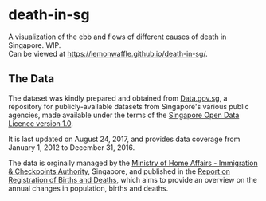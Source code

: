 # death-in-sg

A visualization of the ebb and flows of different causes of death in Singapore. WIP.  
Can be viewed at https://lemonwaffle.github.io/death-in-sg/.

## The Data
The dataset was kindly prepared and obtained from [Data.gov.sg](https://data.gov.sg/dataset/death-by-cause-and-age-group?view_id=5b598623-23fc-4e18-aa2f-54e117f22d4a&resource_id=04787aed-3c46-4854-839f-6c0755a2ffdc), a repository for publicly-available datasets from Singapore's various public agencies, made available under the terms of the [Singapore Open Data Licence version 1.0](https://data.gov.sg/open-data-licence).

It is last updated on August 24, 2017, and provides data coverage from January 1, 2012 to December 31, 2016.

The data is orginally managed by the [Ministry of Home Affairs - Immigration & Checkpoints Authority](https://www.ica.gov.sg/), Singapore, and published in the [Report on Registration of Births and Deaths](https://www.ica.gov.sg/stats), which aims to provide an overview on the annual changes in population, births and deaths.
